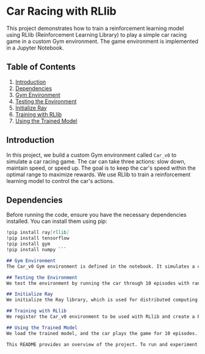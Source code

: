 # Car Racing with RLlib

This project demonstrates how to train a reinforcement learning model using RLlib (Reinforcement Learning Library) to play a simple car racing game in a custom Gym environment. The game environment is implemented in a Jupyter Notebook.

## Table of Contents
1. [Introduction](#introduction)
2. [Dependencies](#dependencies)
3. [Gym Environment](#gym-environment)
4. [Testing the Environment](#testing-the-environment)
5. [Initialize Ray](#initialize-ray)
6. [Training with RLlib](#training-with-rllib)
7. [Using the Trained Model](#using-the-trained-model)

## Introduction
In this project, we build a custom Gym environment called `Car_v0` to simulate a car racing game. The car can take three actions: slow down, maintain speed, or speed up. The goal is to keep the car's speed within the optimal range to maximize rewards. We use RLlib to train a reinforcement learning model to control the car's actions.

## Dependencies
Before running the code, ensure you have the necessary dependencies installed. You can install them using pip:

```markdown
!pip install ray[rllib]
!pip install tensorflow
!pip install gym
!pip install numpy ```

## Gym Environment
The Car_v0 Gym environment is defined in the notebook. It simulates a car's speed, which can vary from 0 to 100. The car starts at a random speed between 52 and 62 and has a fixed driving time of 60 seconds. The reward is based on the car's speed, with positive rewards given for speeds between 57 and 61.

## Testing the Environment
We test the environment by running the car through 10 episodes with random actions. The scores (rewards) for each episode are printed, showing the car's performance.

## Initialize Ray
We initialize the Ray library, which is used for distributed computing in RLlib. Ray allows us to efficiently train reinforcement learning models.

## Training with RLlib
We register the Car_v0 environment to be used with RLlib and create a PPO (Proximal Policy Optimization) trainer. We then train the model for 20 iterations, printing the minimum, mean, and maximum rewards achieved during training. The trained model is saved for later use.

## Using the Trained Model
We load the trained model, and the car plays the game for 10 episodes. The scores achieved by the trained model are printed, demonstrating that it performs well in the game.

This README provides an overview of the project. To run and experiment with the code, please refer to the Jupyter Notebook for a more detailed step-by-step explanation and execution. Enjoy experimenting with reinforcement learning and car racing!
